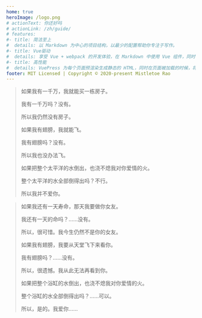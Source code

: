 ```yaml
---
home: true
heroImage: /logo.png
# actionText: 你还好吗
# actionLink: /zh/guide/
# features:
#- title: 简洁至上
#  details: 以 Markdown 为中心的项目结构，以最少的配置帮助你专注于写作。
#- title: Vue驱动
#  details: 享受 Vue + webpack 的开发体验，在 Markdown 中使用 Vue 组件，同时可以使用 Vue 来开发自定义主题。
#- title: 高性能
#  details: VuePress 为每个页面预渲染生成静态的 HTML，同时在页面被加载的时候，将作为 SPA 运行。
footer: MIT Licensed | Copyright © 2020-present Mistletoe Rao
---
```




<blockquote class="layui-elem-quote">
    <p>如果我有一千万，我就能买一栋房子。</p>
    <p>我有一千万吗？没有。</p>
    <p>所以我仍然没有房子。</p>
    <p>如果我有翅膀，我就能飞。</p>
    <p>我有翅膀吗？没有。</p>
    <p>所以我也没办法飞。</p>
    <p>如果把整个太平洋的水倒出，也浇不熄我对你爱情的火。</p>
    <p>整个太平洋的水全部倒得出吗？不行。</p>
    <p>所以我并不爱你。</p>
</blockquote>
<blockquote class="layui-elem-quote">
    <p>如果我还有一天寿命，那天我要做你女友。</p>
    <p>我还有一天的命吗？……没有。</p>
    <p>所以，很可惜。我今生仍然不是你的女友。</p>
    <p>如果我有翅膀，我要从天堂飞下来看你。</p>
    <p>我有翅膀吗？……没有。</p>
    <p>所以，很遗憾。我从此无法再看到你。</p>
    <p>如果把整个浴缸的水倒出，也浇不熄我对你爱情的火。</p>
    <p>整个浴缸的水全部倒得出吗？……可以。</p>
    <p>所以，是的。我爱你……</p>
</blockquote>
